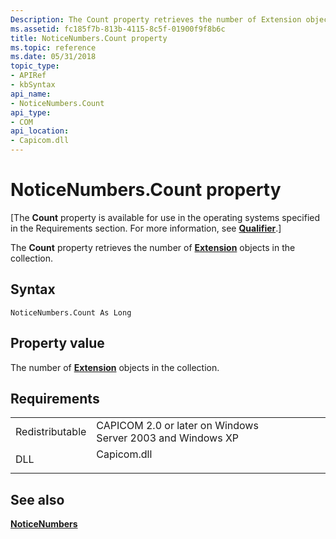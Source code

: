 ```yaml
---
Description: The Count property retrieves the number of Extension objects in the collection.
ms.assetid: fc185f7b-813b-4115-8c5f-01900f9f8b6c
title: NoticeNumbers.Count property
ms.topic: reference
ms.date: 05/31/2018
topic_type: 
- APIRef
- kbSyntax
api_name: 
- NoticeNumbers.Count
api_type: 
- COM
api_location: 
- Capicom.dll
---
```


# NoticeNumbers.Count property

\[The **Count** property is available for use in the operating systems specified in the Requirements section. For more information, see [**Qualifier**](qualifier.md).\]

The **Count** property retrieves the number of [**Extension**](extension.md) objects in the collection.

## Syntax


```VB
NoticeNumbers.Count As Long
```



## Property value

The number of [**Extension**](extension.md) objects in the collection.

## Requirements



|                            |                                                                                        |
|----------------------------|----------------------------------------------------------------------------------------|
| Redistributable<br/> | CAPICOM 2.0 or later on Windows Server 2003 and Windows XP<br/>                  |
| DLL<br/>             | <dl> <dt>Capicom.dll</dt> </dl> |



## See also

<dl> <dt>

[**NoticeNumbers**](noticenumbers.md)
</dt> </dl>

 

 




